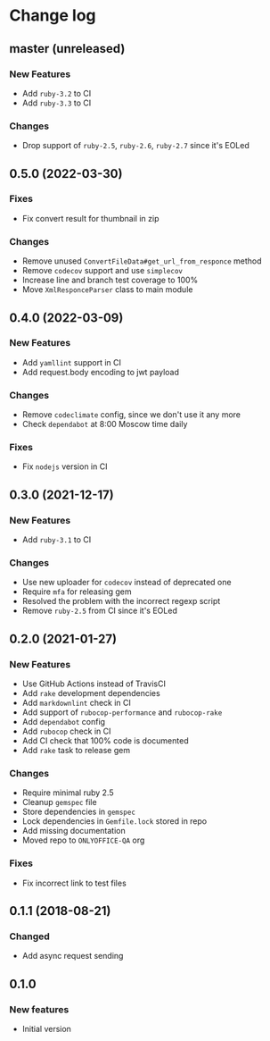 # Change log

## master (unreleased)

### New Features

* Add `ruby-3.2` to CI
* Add `ruby-3.3` to CI

### Changes

* Drop support of `ruby-2.5`, `ruby-2.6`, `ruby-2.7` since it's EOLed

## 0.5.0 (2022-03-30)

### Fixes

* Fix convert result for thumbnail in zip

### Changes

* Remove unused `ConvertFileData#get_url_from_responce` method
* Remove `codecov` support and use `simplecov`
* Increase line and branch test coverage to 100%
* Move `XmlResponceParser` class to main module

## 0.4.0 (2022-03-09)

### New Features

* Add `yamllint` support in CI
* Add request.body encoding to jwt payload

### Changes

* Remove `codeclimate` config, since we don't use it any more
* Check `dependabot` at 8:00 Moscow time daily

### Fixes

* Fix `nodejs` version in CI

## 0.3.0 (2021-12-17)

### New Features

* Add `ruby-3.1` to CI

### Changes

* Use new uploader for `codecov` instead of deprecated one
* Require `mfa` for releasing gem
* Resolved the problem with the incorrect regexp script
* Remove `ruby-2.5` from CI since it's EOLed

## 0.2.0 (2021-01-27)

### New Features

* Use GitHub Actions instead of TravisCI
* Add `rake` development dependencies
* Add `markdownlint` check in CI
* Add support of `rubocop-performance` and `rubocop-rake`
* Add `dependabot` config
* Add `rubocop` check in CI
* Add CI check that 100% code is documented
* Add `rake` task to release gem

### Changes

* Require minimal ruby 2.5
* Cleanup `gemspec` file
* Store dependencies in `gemspec`
* Lock dependencies in `Gemfile.lock` stored in repo
* Add missing documentation
* Moved repo to `ONLYOFFICE-QA` org

### Fixes

* Fix incorrect link to test files

## 0.1.1 (2018-08-21)

### Changed

* Add async request sending

## 0.1.0

### New features

* Initial version
